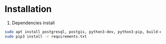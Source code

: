 # Installation

1. Dependencies install
```bash
sudo apt install postgresql, postgis, python3-dev, python3-pip, build-essential, python3-psycopg2
sudo pip3 install -r requirements.txt
```
